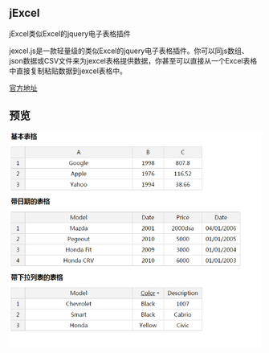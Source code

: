 jExcel
----
jExcel类似Excel的jquery电子表格插件

jexcel.js是一款轻量级的类似Excel的jquery电子表格插件。你可以同js数组、json数据或CSV文件来为jexcel表格提供数据，你甚至可以直接从一个Excel表格中直接复制粘贴数据到jexcel表格中。

[官方地址](http://www.jq22.com/jquery-info13000)
  
 ## 预览
 ![jExcel](https://github.com/WispYs/Web-Plugins/blob/master/img/jexcel.png "jExcel")
